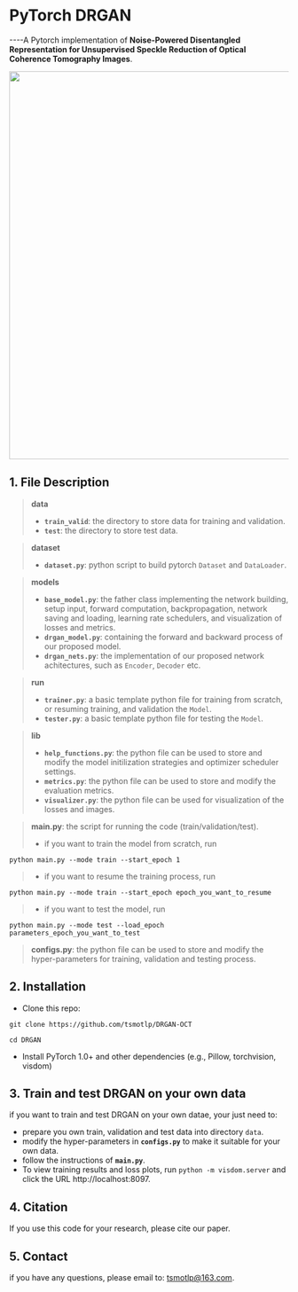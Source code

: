 # PyTorch DRGAN
----A Pytorch implementation of **Noise-Powered Disentangled Representation for Unsupervised Speckle Reduction of Optical Coherence Tomography Images**.

<div align=center><img src="https://github.com/tsmotlp/DRGAN/blob/main/images/Fig1.png" width="700px"/></div>

## 1. File Description
> **data**
> * **`train_valid`**: the directory to store data for training and validation.
> * **`test`**: the directory to store test data.

> **dataset**
> * **`dataset.py`**: python script to build pytorch `Dataset` and `DataLoader`.

> **models**
> * **`base_model.py`**: the father class implementing the network building, setup input, forward computation, backpropagation, network saving and loading, learning rate schedulers, and visualization of losses and metrics.
> * **`drgan_model.py`**: containing the forward and backward process of our proposed model.
> * **`drgan_nets.py`**: the implementation of our proposed network achitectures, such as `Encoder`, `Decoder` etc.

> **run**
> * **`trainer.py`**: a basic template python file for training from scratch, or resuming training, and validation the `Model`.
> * **`tester.py`**: a basic template python file for testing the `Model`.

> **lib**
> * **`help_functions.py`**: the python file can be used to store and modify the model initilization strategies and optimizer scheduler settings.
> * **`metrics.py`**: the python file can be used to store and modify the evaluation metrics.
> * **`visualizer.py`**: the python file can be used for visualization of the losses and images.

> **main.py**: the script for running the code (train/validation/test).
> * if you want to train the model from scratch, run 
```
python main.py --mode train --start_epoch 1
``` 
> * if you want to resume the training process, run 
```
python main.py --mode train --start_epoch epoch_you_want_to_resume
``` 
> * if you want to test the model, run 
```
python main.py --mode test --load_epoch parameters_epoch_you_want_to_test
``` 

> **configs.py**: the python file can be used to store and modify the hyper-parameters for training, validation and testing process.

## 2. Installation
* Clone this repo:
```
git clone https://github.com/tsmotlp/DRGAN-OCT

cd DRGAN
```
* Install PyTorch 1.0+ and other dependencies (e.g., Pillow, torchvision, visdom)

## 3. Train and test DRGAN on your own data
if you want to train and test DRGAN on your own datae, your just need to:
* prepare you own train, validation and test data into directory `data`.
* modify the hyper-parameters in **`configs.py`** to make it suitable for your own data.
* follow the instructions of **`main.py`**.
* To view training results and loss plots, run `python -m visdom.server` and click the URL http://localhost:8097.

## 4. Citation
If you use this code for your research, please cite our paper.

## 5. Contact
if you have any questions, please email to: tsmotlp@163.com.
